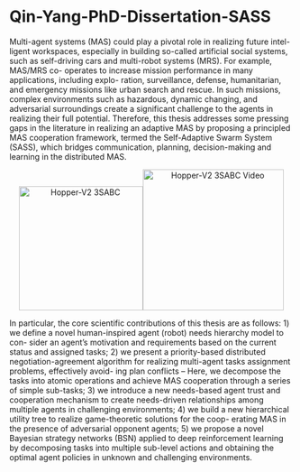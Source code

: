 # Qin-Yang-PhD-Dissertation-SASS

Multi-agent systems (MAS) could play a pivotal role in realizing future intel- ligent workspaces, especially in building so-called artificial social systems, such as self-driving cars and multi-robot systems (MRS). For example, MAS/MRS co- operates to increase mission performance in many applications, including explo- ration, surveillance, defense, humanitarian, and emergency missions like urban search and rescue. In such missions, complex environments such as hazardous, dynamic changing, and adversarial surroundings create a significant challenge to the agents in realizing their full potential. Therefore, this thesis addresses some pressing gaps in the literature in realizing an adaptive MAS by proposing a principled MAS cooperation framework, termed the Self-Adaptive Swarm System (SASS), which bridges communication, planning, decision-making and learning in the distributed MAS.

<div align = center>
<img src="https://github.com/RickYang2016/Qin-Yang-PhD-Dissertation-SASS/blob/main/figures/sass.png" height="220" alt="Hopper-V2 3SABC"><img src="https://github.com/RickYang2016/Qin-Yang-PhD-Dissertation-SASS/blob/main/figures/sass.gif" height="250" alt="Hopper-V2 3SABC Video"/>
</div>

<!-- <div align = center>
<img src="https://github.com/RickYang2016/Qin-Yang-PhD-Dissertation-SASS/blob/main/figures/sass-framework.png" height="360" alt="Hopper-V2 3SABC"><img src="https://github.com/RickYang2016/Qin-Yang-PhD-Dissertation-SASS/blob/main/figures/sass-framework.png" height="360" alt="Hopper-V2 3SABC Video"/>
</div> -->

In particular, the core scientific contributions of this thesis are as follows: 1) we define a novel human-inspired agent (robot) needs hierarchy model to con- sider an agent’s motivation and requirements based on the current status and assigned tasks; 2) we present a priority-based distributed negotiation-agreement algorithm for realizing multi-agent tasks assignment problems, effectively avoid- ing plan conflicts – Here, we decompose the tasks into atomic operations and achieve MAS cooperation through a series of simple sub-tasks; 3) we introduce a new needs-based agent trust and cooperation mechanism to create needs-driven relationships among multiple agents in challenging environments; 4) we build a new hierarchical utility tree to realize game-theoretic solutions for the coop- erating MAS in the presence of adversarial opponent agents; 5) we propose a novel Bayesian strategy networks (BSN) applied to deep reinforcement learning by decomposing tasks into multiple sub-level actions and obtaining the optimal agent policies in unknown and challenging environments.
